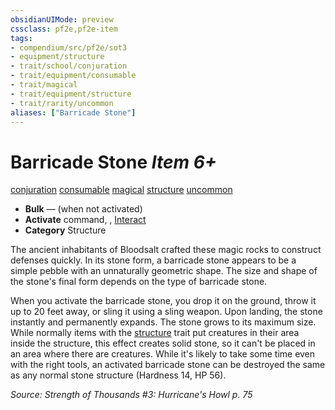 ```yaml
---
obsidianUIMode: preview
cssclass: pf2e,pf2e-item
tags:
- compendium/src/pf2e/sot3
- equipment/structure
- trait/school/conjuration
- trait/equipment/consumable
- trait/magical
- trait/equipment/structure
- trait/rarity/uncommon
aliases: ["Barricade Stone"]
---
```

# Barricade Stone *Item 6+*  
[conjuration](conjuration.md)  [consumable](consumable.md)  [magical](magical.md)  [structure](structure.md)  [uncommon](uncommon.md)  

- **Bulk** — (when not activated)
- **Activate** command, , [Interact](interact.md)
- **Category** Structure

The ancient inhabitants of Bloodsalt crafted these magic rocks to construct defenses quickly. In its stone form, a barricade stone appears to be a simple pebble with an unnaturally geometric shape. The size and shape of the stone's final form depends on the type of barricade stone.

When you activate the barricade stone, you drop it on the ground, throw it up to 20 feet away, or sling it using a sling weapon. Upon landing, the stone instantly and permanently expands. The stone grows to its maximum size. While normally items with the [structure](structure.md) trait put creatures in their area inside the structure, this effect creates solid stone, so it can't be placed in an area where there are creatures. While it's likely to take some time even with the right tools, an activated barricade stone can be destroyed the same as any normal stone structure (Hardness 14, HP 56).

*Source: Strength of Thousands #3: Hurricane's Howl p. 75*
